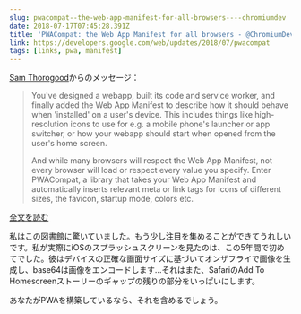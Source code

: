 ```yaml
---
slug: pwacompat--the-web-app-manifest-for-all-browsers----chromiumdev
date: 2018-07-17T07:45:28.391Z
title: 'PWACompat: the Web App Manifest for all browsers - @ChromiumDev'
link: https://developers.google.com/web/updates/2018/07/pwacompat
tags: [links, pwa, manifest]
---
```

[Sam Thorogood](https://dev.to/samthor)からのメッセージ：

> You've designed a webapp, built its code and service worker, and finally added the Web App Manifest to describe how it should behave when 'installed' on a user's device. This includes things like high-resolution icons to use for e.g. a mobile phone's launcher or app switcher, or how your webapp should start when opened from the user's home screen.
> 
> And while many browsers will respect the Web App Manifest, not every browser will load or respect every value you specify. Enter PWACompat, a library that takes your Web App Manifest and automatically inserts relevant meta or link tags for icons of different sizes, the favicon, startup mode, colors etc.


[全文を読む](https://developers.google.com/web/updates/2018/07/pwacompat)

私はこの図書館に驚いていました。もう少し注目を集めることができてうれしいです。私が実際にiOSのスプラッシュスクリーンを見たのは、この5年間で初めてでした。彼はデバイスの正確な画面サイズに基づいてオンザフライで画像を生成し、base64は画像をエンコードします...それはまた、SafariのAdd To Homescreenストーリーのギャップの残りの部分をいっぱいにします。

あなたがPWAを構築しているなら、それを含めるでしょう。
